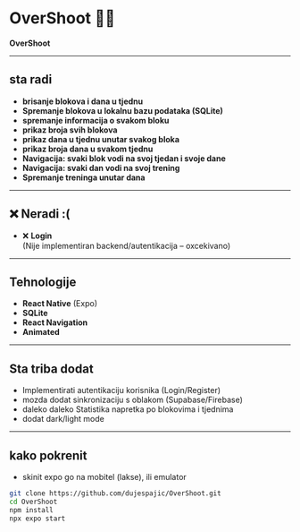 # OverShoot 🏋️‍♂️

**OverShoot** 

---

##  sta radi 

-  **brisanje blokova i dana u tjednu**
- **Spremanje blokova u lokalnu bazu podataka (SQLite)**
- **spremanje informacija o svakom bloku**
-  **prikaz broja svih blokova**
-  **prikaz dana u tjednu unutar svakog bloka**
-  **prikaz broja dana u svakom tjednu**
- **Navigacija: svaki blok vodi na svoj tjedan i svoje dane**
- **Navigacija: svaki dan vodi na svoj trening**
- **Spremanje treninga unutar dana**
---

## ❌  Neradi :(

- ❌ **Login**  
  (Nije implementiran backend/autentikacija – oxcekivano)

---

## Tehnologije

- **React Native** (Expo)
- **SQLite** 
- **React Navigation** 
- **Animated**

---

## Sta triba dodat


-  Implementirati autentikaciju korisnika (Login/Register)
-   mozda dodat sinkronizaciju s oblakom (Supabase/Firebase)
-   daleko daleko  Statistika napretka po blokovima i tjednima
-  dodat dark/light mode

---

## kako pokrenit

+ skinit expo go na mobitel (lakse), ili emulator

```bash
git clone https://github.com/dujespajic/OverShoot.git
cd OverShoot
npm install
npx expo start
